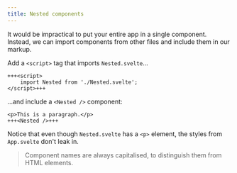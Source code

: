 ```yaml
---
title: Nested components
---
```


It would be impractical to put your entire app in a single component. Instead, we can import components from other files and include them in our markup.

Add a `<script>` tag that imports `Nested.svelte`...

```svelte
+++<script>
	import Nested from './Nested.svelte';
</script>+++
```

...and include a `<Nested />` component:

```svelte
<p>This is a paragraph.</p>
+++<Nested />+++
```

Notice that even though `Nested.svelte` has a `<p>` element, the styles from `App.svelte` don't leak in.

> Component names are always capitalised, to distinguish them from HTML elements.

